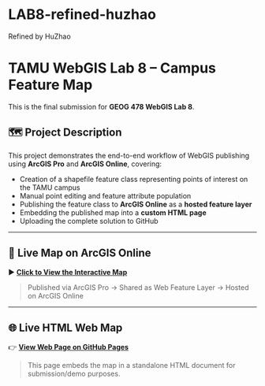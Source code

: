 # LAB8-refined-huzhao
Refined by HuZhao
# TAMU WebGIS Lab 8 – Campus Feature Map

This is the final submission for **GEOG 478 WebGIS Lab 8**.

## 🗺️ Project Description

This project demonstrates the end-to-end workflow of WebGIS publishing using **ArcGIS Pro** and **ArcGIS Online**, covering:

- Creation of a shapefile feature class representing points of interest on the TAMU campus
- Manual point editing and feature attribute population
- Publishing the feature class to **ArcGIS Online** as a **hosted feature layer**
- Embedding the published map into a **custom HTML page**
- Uploading the complete solution to GitHub

---

## 🔗 Live Map on ArcGIS Online

▶️ **[Click to View the Interactive Map](https://arcg.is/z15Gn)**  
> Published via ArcGIS Pro → Shared as Web Feature Layer → Hosted on ArcGIS Online

---

## 🌐 Live HTML Web Map

👉 **[View Web Page on GitHub Pages](https://ohz-1234.github.io/LAB8-refined-huzhao/lab8_huzhao.html)**  
> This page embeds the map in a standalone HTML document for submission/demo purposes.
